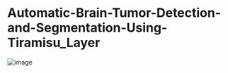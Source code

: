 # Automatic-Brain-Tumor-Detection-and-Segmentation-Using-Tiramisu_Layer
![image](https://user-images.githubusercontent.com/63963920/111009514-bd075800-838b-11eb-8c48-337ea44ff97a.png)

